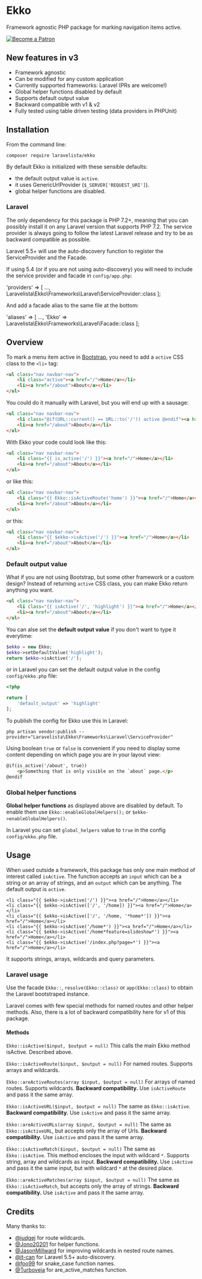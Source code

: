 # Ekko

Framework agnostic PHP package for marking navigation items active.

[![Become a Patron](https://img.shields.io/badge/Become%20a-Patron-f96854.svg?style=for-the-badge)](https://www.patreon.com/laravelista)

## New features in v3

- Framework agnostic
- Can be modified for any custom application
- Currently supported frameworks: Laravel (PRs are welcome!)
- Global helper functions disabled by default
- Supports default output value
- Backward compatible with v1 & v2
- Fully tested using table driven testing (data providers in PHPUnit)

## Installation

From the command line:

```bash
composer require laravelista/ekko
```

By default Ekko is initialized with these sensible defaults:

- the default output value is `active`.
- it uses GenericUrlProvider (`$_SERVER['REQUEST_URI']`).
- global helper functions are disabled.

### Laravel

The only dependency for this package is PHP 7.2+, meaning that you can possibly install it on any Laravel version that supports PHP 7.2. The service provider is always going to follow the latest Laravel release and try to be as backward compatible as possible.

Laravel 5.5+ will use the auto-discovery function to register the ServiceProvider and the Facade.

If using 5.4 (or if you are not using auto-discovery) you will need to include the service provider and facade in `config/app.php`:

'providers' => [
    ...,
    Laravelista\Ekko\Frameworks\Laravel\ServiceProvider::class
];

And add a facade alias to the same file at the bottom:

'aliases' => [
    ...,
    'Ekko' => Laravelista\Ekko\Frameworks\Laravel\Facade::class
];

## Overview

To mark a menu item active in [Bootstrap](http://getbootstrap.com/components/#navbar), you need to add a `active` CSS class to the `<li>` tag:

```html
<ul class="nav navbar-nav">
    <li class="active"><a href="/">Home</a></li>
    <li><a href="/about">About</a></li>
</ul>
```

You could do it manually with Laravel, but you will end up with a sausage:

```html
<ul class="nav navbar-nav">
    <li class="@if(URL::current() == URL::to('/')) active @endif"><a href="/">Home</a></li>
    <li><a href="/about">About</a></li>
</ul>
```

With Ekko your code could look like this:

```html
<ul class="nav navbar-nav">
    <li class="{{ is_active('/') }}"><a href="/">Home</a></li>
    <li><a href="/about">About</a></li>
</ul>
```

or like this:

```html
<ul class="nav navbar-nav">
    <li class="{{ Ekko::isActiveRoute('home') }}"><a href="/">Home</a></li>
    <li><a href="/about">About</a></li>
</ul>
```

or this:

```html
<ul class="nav navbar-nav">
    <li class="{{ $ekko->isActive('/') }}"><a href="/">Home</a></li>
    <li><a href="/about">About</a></li>
</ul>
```

### Default output value

What if you are not using Bootstrap, but some other framework or a custom design? Instead of returning `active` CSS class, you can make Ekko return anything you want.

```html
<ul class="nav navbar-nav">
    <li class="{{ isActive('/', 'highlight') }}"><a href="/">Home</a></li>
    <li><a href="/about">About</a></li>
</ul>
```

You can alse set the **default output value** if you don't want to type it everytime:

```php
$ekko = new Ekko;
$ekko->setDefaultValue('highlight');
return $ekko->isActive('/');
```

or in Laravel you can set the default output value in the config `config/ekko.php` file:

```php
<?php

return [
    'default_output' => 'highlight'
];
```

To publish the config for Ekko use this in Laravel:

```
php artisan vendor:publish --provider="Laravelista\Ekko\Frameworks\Laravel\ServiceProvider"
```

Using boolean `true` or `false` is convenient if you need to display some content depending on which page you are in your layout view:

```html
@if(is_active('/about', true))
    <p>Something that is only visible on the `about` page.</p>
@endif
```

### Global helper functions

**Global helper functions** as displayed above are disabled by default. To enable them use `Ekko::enableGlobalHelpers();` or `$ekko->enableGlobalHelpers()`.

In Laravel you can set `global_helpers` value to `true` in the config `config/ekko.php` file.

## Usage

When used outside a framework, this package has only one main method of interest called `isActive`. The function accepts an `input` which can be a string or an array of strings, and an `output` which can be anything. The default output is `active`.

```
<li class="{{ $ekko->isActive('/') }}"><a href="/">Home</a></li>
<li class="{{ $ekko->isActive(['/', '/home]) }}"><a href="/">Home</a></li>
<li class="{{ $ekko->isActive(['/', '/home, '*home*']) }}"><a href="/">Home</a></li>
<li class="{{ $ekko->isActive('/home*') }}"><a href="/">Home</a></li>
<li class="{{ $ekko->isActive('/home*feature=slideshow*') }}"><a href="/">Home</a></li>
<li class="{{ $ekko->isActive('/index.php?page=*') }}"><a href="/">Home</a></li>
```

It supports strings, arrays, wildcards and query parameters.

### Laravel usage

Use the facade `Ekko::`, `resolve(Ekko::class)` or `app(Ekko::class)` to obtain the Laravel bootstraped instance.

Laravel comes with few special methods for named routes and other helper methods. Also, there is a lot of backward compatibility here for v1 of this package.

#### Methods

`Ekko::isActive($input, $output = null)`
This calls the main Ekko method isActive. Described above.

`Ekko::isActiveRoute($input, $output = null)`
For named routes. Supports arrays and wildcards.

`Ekko::areActiveRoutes(array $input, $output = null)`
For arrays of named routes. Supports wildcards.
**Backward compatibility.** Use `isActiveRoute` and pass it the same array.

`Ekko::isActiveURL($input, $output = null)`
The same as `Ekko::isActive`.
**Backward compatibility.** Use `isActive` and pass it the same array.

`Ekko::areActiveURLs(array $input, $output = null)`
The same as `Ekko::isActiveURL`, but accepts only the array of Urls.
**Backward compatibility.** Use `isActive` and pass it the same array.

`Ekko::isActiveMatch($input, $output = null)`
The same as `Ekko::isActive`. This method encloses the input with wildcard `*`. Supports string, array and wildcards as input.
**Backward compatibility.** Use `isActive` and pass it the same input, but with wildcard `*` at the desired place.

`Ekko::areActiveMatches(array $input, $output = null)`
The same as `Ekko::isActiveMatch`, but accepts only the array of strings.
**Backward compatibility.** Use `isActive` and pass it the same array.

## Credits

Many thanks to:

- [@judgej](https://github.com/judgej) for route wildcards.
- [@Jono20201](https://github.com/Jono20201) for helper functions.
- [@JasonMillward](https://github.com/JasonMillward) for improving wildcards in nested route names.
- [@it-can](https://github.com/it-can) for Laravel 5.5+ auto-discovery.
- [@foo99](https://github.com/foo99) for snake_case function names.
- [@Turboveja](https://github.com/Turboveja) for are_active_matches function.
